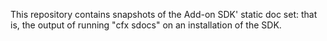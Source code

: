 This repository contains snapshots of the Add-on SDK' static doc set: that is, the output of running "cfx sdocs" on an installation of the SDK.
